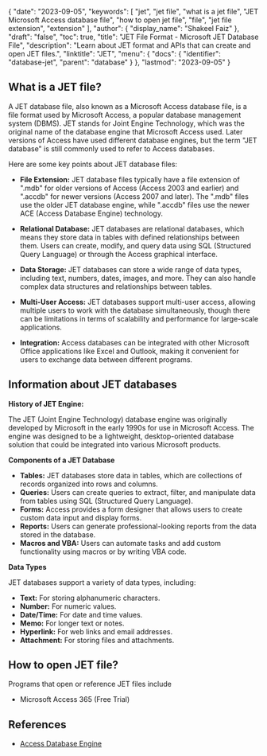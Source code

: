 {
  "date": "2023-09-05",
  "keywords": [
    "jet",
    "jet file",
    "what is a jet file",
    "JET Microsoft Access database file",
    "how to open jet file",
    "file",
    "jet file extension",
    "extension"
  ],
  "author": {
    "display_name": "Shakeel Faiz"
  },
  "draft": "false",
  "toc": true,
  "title": "JET File Format - Microsoft JET Database File",
  "description": "Learn about JET format and APIs that can create and open JET files.",
  "linktitle": "JET",
  "menu": {
    "docs": {
      "identifier": "database-jet",
      "parent": "database"
    }
  },
  "lastmod": "2023-09-05"
}

## What is a JET file?

A JET database file, also known as a Microsoft Access database file, is a file format used by Microsoft Access, a popular database management system (DBMS). JET stands for Joint Engine Technology, which was the original name of the database engine that Microsoft Access used. Later versions of Access have used different database engines, but the term "JET database" is still commonly used to refer to Access databases.

Here are some key points about JET database files:

- **File Extension:** JET database files typically have a file extension of ".mdb" for older versions of Access (Access 2003 and earlier) and ".accdb" for newer versions (Access 2007 and later). The ".mdb" files use the older JET database engine, while ".accdb" files use the newer ACE (Access Database Engine) technology.

- **Relational Database:** JET databases are relational databases, which means they store data in tables with defined relationships between them. Users can create, modify, and query data using SQL (Structured Query Language) or through the Access graphical interface.

- **Data Storage:** JET databases can store a wide range of data types, including text, numbers, dates, images, and more. They can also handle complex data structures and relationships between tables.

- **Multi-User Access:** JET databases support multi-user access, allowing multiple users to work with the database simultaneously, though there can be limitations in terms of scalability and performance for large-scale applications.

- **Integration:** Access databases can be integrated with other Microsoft Office applications like Excel and Outlook, making it convenient for users to exchange data between different programs.

## Information about JET databases

**History of JET Engine:**

The JET (Joint Engine Technology) database engine was originally developed by Microsoft in the early 1990s for use in Microsoft Access. The engine was designed to be a lightweight, desktop-oriented database solution that could be integrated into various Microsoft products.

**Components of a JET Database**

- **Tables:** JET databases store data in tables, which are collections of records organized into rows and columns.
- **Queries:** Users can create queries to extract, filter, and manipulate data from tables using SQL (Structured Query Language).
- **Forms:** Access provides a form designer that allows users to create custom data input and display forms.
- **Reports:** Users can generate professional-looking reports from the data stored in the database.
- **Macros and VBA:** Users can automate tasks and add custom functionality using macros or by writing VBA code.

**Data Types**

JET databases support a variety of data types, including:

- **Text:** For storing alphanumeric characters.
- **Number:** For numeric values.
- **Date/Time:** For date and time values.
- **Memo:** For longer text or notes.
- **Hyperlink:** For web links and email addresses.
- **Attachment:** For storing files and attachments.

## How to open JET file?

Programs that open or reference JET files include

- Microsoft Access 365 (Free Trial)

## References
* [Access Database Engine](https://en.wikipedia.org/wiki/Access_Database_Engine)
